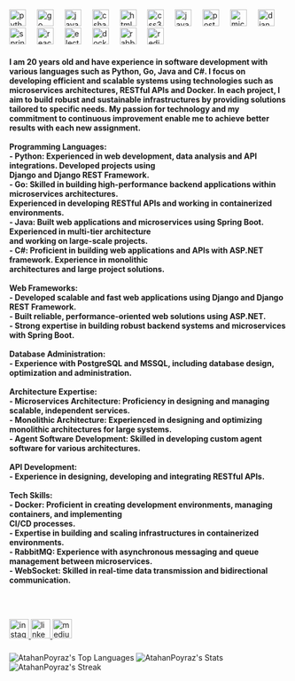 ###

<div align="left">
  <img src="https://cdn.jsdelivr.net/gh/devicons/devicon/icons/python/python-original.svg" height="30" alt="python logo"  />
  <img width="12" />
  <img src="https://cdn.jsdelivr.net/gh/devicons/devicon/icons/go/go-original.svg" height="30" alt="go logo"  />
  <img width="12" />
  <img src="https://cdn.jsdelivr.net/gh/devicons/devicon/icons/java/java-original.svg" height="30" alt="java logo"  />
  <img width="12" />
  <img src="https://cdn.jsdelivr.net/gh/devicons/devicon/icons/csharp/csharp-original.svg" height="30" alt="csharp logo"  />
  <img width="12" />
  <img src="https://cdn.jsdelivr.net/gh/devicons/devicon/icons/html5/html5-original.svg" height="30" alt="html5 logo"  />
  <img width="12" />
  <img src="https://cdn.jsdelivr.net/gh/devicons/devicon/icons/css3/css3-original.svg" height="30" alt="css3 logo"  />
  <img width="12" />
  <img src="https://cdn.jsdelivr.net/gh/devicons/devicon/icons/javascript/javascript-original.svg" height="30" alt="javascript logo"  />
  <img width="12" />
  <img src="https://cdn.jsdelivr.net/gh/devicons/devicon/icons/postgresql/postgresql-original.svg" height="30" alt="postgresql logo"  />
  <img width="12" />
  <img src="https://cdn.jsdelivr.net/gh/devicons/devicon/icons/microsoftsqlserver/microsoftsqlserver-plain.svg" height="30" alt="microsoftsqlserver logo"  />
  <img width="12" />
  <img src="https://cdn.jsdelivr.net/gh/devicons/devicon/icons/django/django-plain.svg" height="30" alt="django logo"  />
  <img width="12" />
  <img src="https://cdn.jsdelivr.net/gh/devicons/devicon/icons/spring/spring-original.svg" height="30" alt="spring logo"  />
  <img width="12" />
  <img src="https://cdn.jsdelivr.net/gh/devicons/devicon/icons/react/react-original.svg" height="30" alt="react logo"  />
  <img width="12" />
  <img src="https://cdn.jsdelivr.net/gh/devicons/devicon/icons/electron/electron-original.svg" height="30" alt="electron logo"  />
  <img width="12" />
  <img src="https://cdn.jsdelivr.net/gh/devicons/devicon/icons/docker/docker-original.svg" height="30" alt="docker logo"  />
  <img width="12" />
  <img src="https://cdn.simpleicons.org/rabbitmq/FF6600" height="30" alt="rabbitmq logo"  />
  <img width="12" />
  <img src="https://cdn.jsdelivr.net/gh/devicons/devicon/icons/redis/redis-original.svg" height="30" alt="redis logo"  />
</div>

<h4 align="left">I am 20 years old and have experience in software development with various languages such as Python, Go, Java and C#. I focus on developing efficient and scalable systems using technologies such as microservices architectures, RESTful APIs and Docker. In each project, I aim to build robust and sustainable infrastructures by providing solutions tailored to specific needs. My passion for technology and my commitment to continuous improvement enable me to achieve better results with each new assignment.<br><br>Programming Languages:<br>- Python: Experienced in web development, data analysis and API integrations. Developed projects using <br> Django and Django REST Framework.<br>- Go: Skilled in building high-performance backend applications within microservices architectures. <br> Experienced in developing RESTful APIs and working in containerized environments.<br>- Java: Built web applications and microservices using Spring Boot. Experienced in multi-tier architecture <br> and working on large-scale projects.<br>- C#: Proficient in building web applications and APIs with ASP.NET framework. Experience in monolithic <br> architectures and large project solutions.<br><br>Web Frameworks:<br>- Developed scalable and fast web applications using Django and Django REST Framework.<br>- Built reliable, performance-oriented web solutions using ASP.NET.<br>- Strong expertise in building robust backend systems and microservices with Spring Boot.<br><br>Database Administration:<br>- Experience with PostgreSQL and MSSQL, including database design, optimization and administration.<br><br>Architecture Expertise:<br>- Microservices Architecture: Proficiency in designing and managing scalable, independent services.<br>- Monolithic Architecture: Experienced in designing and optimizing monolithic architectures for large systems.<br>- Agent Software Development: Skilled in developing custom agent software for various architectures.<br><br>API Development:<br>- Experience in designing, developing and integrating RESTful APIs.<br><br>Tech Skills:<br>- Docker: Proficient in creating development environments, managing containers, and implementing <br> CI/CD processes.<br>- Expertise in building and scaling infrastructures in containerized environments.<br>- RabbitMQ: Experience with asynchronous messaging and queue management between microservices.<br>- WebSocket: Skilled in real-time data transmission and bidirectional communication.</h4>

###

<br clear="both">

###

<div align="left">
  <a href="https://www.instagram.com/atahan_pyrz/" target="_blank">
    <img src="https://img.shields.io/static/v1?message=Instagram&logo=instagram&label=&color=E4405F&logoColor=white&labelColor=&style=for-the-badge" height="35" alt="instagram logo"  />
  </a>
  <a href="https://www.linkedin.com/in/atahan-poyraz-5042252a4/" target="_blank">
    <img src="https://img.shields.io/static/v1?message=LinkedIn&logo=linkedin&label=&color=0077B5&logoColor=white&labelColor=&style=for-the-badge" height="35" alt="linkedin logo"  />
  </a>
  <a href="https://medium.com/@atahanpoyraz" target="_blank">
    <img src="https://img.shields.io/static/v1?message=Medium&logo=medium&label=&color=12100E&logoColor=white&labelColor=&style=for-the-badge" height="35" alt="medium logo"  />
  </a>
</div>

###

![AtahanPoyraz's Top Languages](https://github-readme-stats.vercel.app/api/top-langs/?username=AtahanPoyraz&theme=dark&show_icons=true&hide_border=true&layout=compact)
![AtahanPoyraz's Stats](https://github-readme-stats.vercel.app/api?username=AtahanPoyraz&theme=dark&show_icons=true&hide_border=true&count_private=true)
![AtahanPoyraz's Streak](https://github-readme-streak-stats.herokuapp.com/?user=AtahanPoyraz&theme=dark&hide_border=true)
<br clear="both">

###
